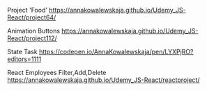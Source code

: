 
Project 'Food'
https://annakowalewskaja.github.io/Udemy_JS-React/project64/

Animation Buttons
https://annakowalewskaja.github.io/Udemy_JS-React/project112/

State Task
https://codepen.io/AnnaKowalewskaja/pen/LYXPjRO?editors=1111

React Employees Filter,Add,Delete
https://annakowalewskaja.github.io/Udemy_JS-React/reactproject/